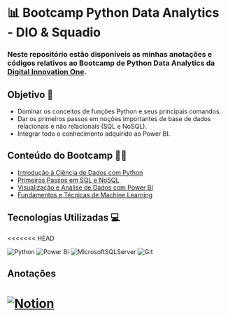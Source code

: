 # 📊 Bootcamp Python Data Analytics - DIO & Squadio

### Neste repositório estão disponíveis as minhas anotações e códigos relativos ao Bootcamp de Python Data Analytics da [Digital Innovation One](https://www.dio.me/).

## Objetivo 🎯
- Dominar os conceitos de funções Python e seus principais comandos. <br>
- Dar os primeiros passos em noções importantes de base de dados relacionais e não relacionais (SQL e NoSQL).
- Integrar todo o conhecimento adquirido ao Power BI.

## Conteúdo do Bootcamp ✍🏽
- [Introdução à Ciência de Dados com Python](https://github.com/lima-gab/bootcamp_python-data-analytics/tree/main/introducao-a-ciencia-de-dados-com-python)
- [Primeiros Passos em SQL e NoSQL](https://github.com/lima-gab/bootcamp_python-data-analytics/tree/main/primeiros-passos-em-sql-e-nosql)
- [Visualização e Análise de Dados com Power BI](https://github.com/lima-gab/bootcamp_python-data-analytics/tree/main/visualizacao-e-analise-de-dados-com-power-bi)
- [Fundamentos e Técnicas de Machine Learning](https://github.com/lima-gab/bootcamp_python-data-analytics/tree/main/fundamentos-e-tecnicas-de-machine-learning)

## Tecnologias Utilizadas 💻
<<<<<<< HEAD

![Python](https://img.shields.io/badge/python-3670A0?style=for-the-badge&logo=python&logoColor=ffdd54) ![Power Bi](https://img.shields.io/badge/power_bi-F2C811?style=for-the-badge&logo=powerbi&logoColor=black) ![MicrosoftSQLServer](https://img.shields.io/badge/Microsoft%20SQL%20Server-CC2927?style=for-the-badge&logo=microsoft%20sql%20server&logoColor=white) ![Git](https://img.shields.io/badge/git-%23F05033.svg?style=for-the-badge&logo=git&logoColor=white) 

## Anotações
[![Notion](https://img.shields.io/badge/Notion-%23000000.svg?style=for-the-badge&logo=notion&logoColor=white)](https://hickory-tugboat-783.notion.site/Python-Data-Analytics-Bootcamp-c3c498b8e6ea489780778f6d7f687ac2?pvs=4)
=======
